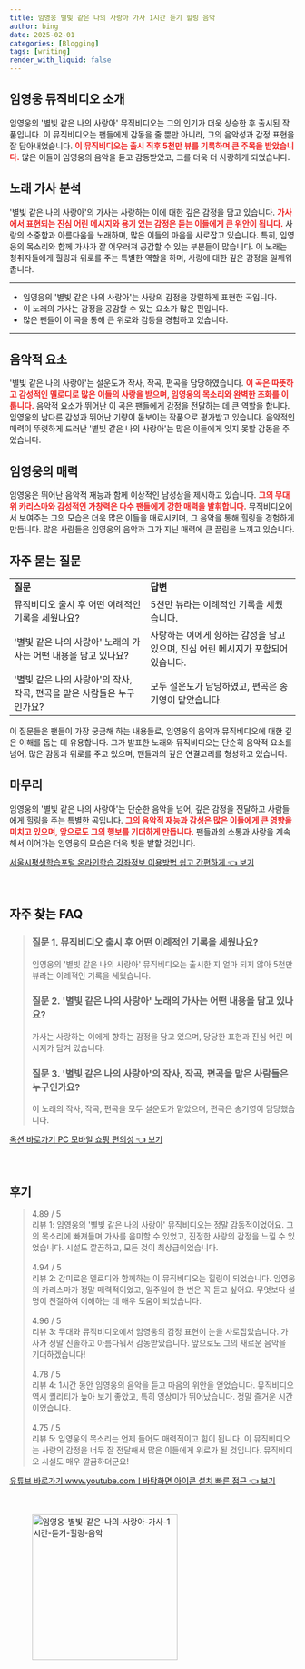 ```yaml
---
title: 임영웅 별빛 같은 나의 사랑아 가사 1시간 듣기 힐링 음악
author: bing
date: 2025-02-01
categories: [Blogging]
tags: [writing]
render_with_liquid: false
---
```



<h2 id='임영웅 뮤직비디오 소개'>임영웅 뮤직비디오 소개</h2>

<p>임영웅의 '별빛 같은 나의 사랑아' 뮤직비디오는 그의 인기가 더욱 상승한 후 출시된 작품입니다. 이 뮤직비디오는 팬들에게 감동을 줄 뿐만 아니라, 그의 음악성과 감정 표현을 잘 담아내었습니다. <b><span style="color: #ee2323;">이 뮤직비디오는 출시 직후 5천만 뷰를 기록하며 큰 주목을 받았습니다.</span></b> 많은 이들이 임영웅의 음악을 듣고 감동받았고, 그를 더욱 더 사랑하게 되었습니다. </p>

<h2 id='노래 가사 분석'>노래 가사 분석</h2>

<p>'별빛 같은 나의 사랑아'의 가사는 사랑하는 이에 대한 깊은 감정을 담고 있습니다. <b><span style="color: #ee2323;">가사에서 표현되는 진심 어린 메시지와 용기 있는 감정은 듣는 이들에게 큰 위안이 됩니다.</span></b> 사랑의 소중함과 아름다움을 노래하며, 많은 이들의 마음을 사로잡고 있습니다. 특히, 임영웅의 목소리와 함께 가사가 잘 어우러져 공감할 수 있는 부분들이 많습니다. 이 노래는 청취자들에게 힐링과 위로를 주는 특별한 역할을 하며, 사랑에 대한 깊은 감정을 일깨워줍니다.</p>

<hr />

<ul>
    <li>임영웅의 '별빛 같은 나의 사랑아'는 사랑의 감정을 강렬하게 표현한 곡입니다.</li>
    <li>이 노래의 가사는 감정을 공감할 수 있는 요소가 많은 편입니다.</li>
    <li>많은 팬들이 이 곡을 통해 큰 위로와 감동을 경험하고 있습니다.</li>
</ul>

<hr />

<h2 id='음악적 요소'>음악적 요소</h2>

<p>'별빛 같은 나의 사랑아'는 설운도가 작사, 작곡, 편곡을 담당하였습니다. <b><span style="color: #ee2323;">이 곡은 따뜻하고 감성적인 멜로디로 많은 이들의 사랑을 받으며, 임영웅의 목소리와 완벽한 조화를 이룹니다.</span></b> 음악적 요소가 뛰어난 이 곡은 팬들에게 감정을 전달하는 데 큰 역할을 합니다. 임영웅의 남다른 감성과 뛰어난 기량이 돋보이는 작품으로 평가받고 있습니다. 음악적인 매력이 뚜렷하게 드러난 '별빛 같은 나의 사랑아'는 많은 이들에게 잊지 못할 감동을 주었습니다.</p>

<h2 id='임영웅의 매력'>임영웅의 매력</h2>

<p>임영웅은 뛰어난 음악적 재능과 함께 이상적인 남성상을 제시하고 있습니다. <b><span style="color: #ee2323;">그의 무대 위 카리스마와 감성적인 가창력은 다수 팬들에게 강한 매력을 발휘합니다.</span></b> 뮤직비디오에서 보여주는 그의 모습은 더욱 많은 이들을 매료시키며, 그 음악을 통해 힐링을 경험하게 만듭니다. 많은 사람들은 임영웅의 음악과 그가 지닌 매력에 큰 끌림을 느끼고 있습니다.</p>

<h2 id='자주 묻는 질문'>자주 묻는 질문</h2>

<table>
    <tr>
        <td><b>질문</b></td>
        <td><b>답변</b></td>
    </tr>
    <tr>
        <td>뮤직비디오 출시 후 어떤 이례적인 기록을 세웠나요?</td>
        <td>5천만 뷰라는 이례적인 기록을 세웠습니다.</td>
    </tr>
    <tr>
        <td>'별빛 같은 나의 사랑아' 노래의 가사는 어떤 내용을 담고 있나요?</td>
        <td>사랑하는 이에게 향하는 감정을 담고 있으며, 진심 어린 메시지가 포함되어 있습니다.</td>
    </tr>
    <tr>
        <td>'별빛 같은 나의 사랑아'의 작사, 작곡, 편곡을 맡은 사람들은 누구인가요?</td>
        <td>모두 설운도가 담당하였고, 편곡은 송기영이 맡았습니다.</td>
    </tr>
</table>

<p>이 질문들은 팬들이 가장 궁금해 하는 내용들로, 임영웅의 음악과 뮤직비디오에 대한 깊은 이해를 돕는 데 유용합니다. 그가 발표한 노래와 뮤직비디오는 단순히 음악적 요소를 넘어, 많은 감동과 위로를 주고 있으며, 팬들과의 깊은 연결고리를 형성하고 있습니다.</p>

<h2 id='마무리'>마무리</h2>

<p>임영웅의 '별빛 같은 나의 사랑아'는 단순한 음악을 넘어, 깊은 감정을 전달하고 사람들에게 힐링을 주는 특별한 곡입니다. <b><span style="color: #ee2323;">그의 음악적 재능과 감성은 많은 이들에게 큰 영향을 미치고 있으며, 앞으로도 그의 행보를 기대하게 만듭니다.</span></b> 팬들과의 소통과 사랑을 계속해서 이어가는 임영웅의 모습은 더욱 빛을 발할 것입니다.</p>


<p><a class="click-button" title="서울시평생학습포털 온라인학습 강좌정보 이용방법 쉽고 간편하게" href="https://greenforu.github.io/posts/%EC%84%9C%EC%9A%B8%EC%8B%9C%ED%8F%89%EC%83%9D%ED%95%99%EC%8A%B5%ED%8F%AC%ED%84%B8-%EC%98%A8%EB%9D%BC%EC%9D%B8%ED%95%99%EC%8A%B5-%EA%B0%95%EC%A2%8C%EC%A0%95%EB%B3%B4-%EC%9D%B4%EC%9A%A9%EB%B0%A9%EB%B2%95-%EC%89%BD%EA%B3%A0-%EA%B0%84%ED%8E%B8%ED%95%98%EA%B2%8C/" rel="dofollow">서울시평생학습포털 온라인학습 강좌정보 이용방법 쉽고 간편하게 👈 보기</a></p><br>
<h2 id='자주_찾는_FAQ'>자주 찾는 FAQ</h2>
<div itemscope="" itemtype="https://schema.org/FAQPage"> 
<blockquote> 
<div itemscope="" itemprop="mainEntity" itemtype="https://schema.org/Question"> 
<h3 itemprop="name">질문 1. 뮤직비디오 출시 후 어떤 이례적인 기록을 세웠나요?</h3> 
<div itemscope="" itemprop="acceptedAnswer" itemtype="https://schema.org/Answer"> 
<span itemprop="text"> 
<p>임영웅의 '별빛 같은 나의 사랑아' 뮤직비디오는 출시한 지 얼마 되지 않아 5천만 뷰라는 이례적인 기록을 세웠습니다.</p> 
</span> 
</div> 
</div> 

<div itemscope="" itemprop="mainEntity" itemtype="https://schema.org/Question"> 
<h3 itemprop="name">질문 2. '별빛 같은 나의 사랑아' 노래의 가사는 어떤 내용을 담고 있나요?</h3> 
<div itemscope="" itemprop="acceptedAnswer" itemtype="https://schema.org/Answer"> 
<span itemprop="text"> 
<p>가사는 사랑하는 이에게 향하는 감정을 담고 있으며, 당당한 표현과 진심 어린 메시지가 담겨 있습니다.</p> 
</span> 
</div> 
</div> 

<div itemscope="" itemprop="mainEntity" itemtype="https://schema.org/Question"> 
<h3 itemprop="name">질문 3. '별빛 같은 나의 사랑아'의 작사, 작곡, 편곡을 맡은 사람들은 누구인가요?</h3> 
<div itemscope="" itemprop="acceptedAnswer" itemtype="https://schema.org/Answer"> 
<span itemprop="text"> 
<p>이 노래의 작사, 작곡, 편곡을 모두 설운도가 맡았으며, 편곡은 송기영이 담당했습니다.</p> 
</span> 
</div> 
</div> 
</blockquote> 
</div>
<p><a class="click-button" title="옥션 바로가기 PC 모바일 쇼핑 편의성" href="https://greenforu.github.io/posts/%EC%98%A5%EC%85%98-%EB%B0%94%EB%A1%9C%EA%B0%80%EA%B8%B0-PC-%EB%AA%A8%EB%B0%94%EC%9D%BC-%EC%87%BC%ED%95%91-%ED%8E%B8%EC%9D%98%EC%84%B1/" rel="dofollow">옥션 바로가기 PC 모바일 쇼핑 편의성 👈 보기</a></p><br>
<h2 id='후기'>후기</h2>
<div itemscope itemtype="https://schema.org/Product">
  <blockquote>
  <div itemprop="review" itemscope itemtype="https://schema.org/Review">
      <div itemprop="reviewRating" itemscope itemtype="https://schema.org/Rating"> <span itemprop="ratingValue">4.89</span> / <span itemprop="bestRating">5</span> </div>
      <span itemprop="reviewBody">리뷰 1: 임영웅의 '별빛 같은 나의 사랑아' 뮤직비디오는 정말 감동적이었어요. 그의 목소리에 빠져들며 가사를 음미할 수 있었고, 진정한 사랑의 감정을 느낄 수 있었습니다. 시설도 깔끔하고, 모든 것이 최상급이었습니다.</span>
  </div>
  <br>
  <div itemprop="review" itemscope itemtype="https://schema.org/Review">
      <div itemprop="reviewRating" itemscope itemtype="https://schema.org/Rating"> <span itemprop="ratingValue">4.94</span> / <span itemprop="bestRating">5</span> </div>
      <span itemprop="reviewBody">리뷰 2: 감미로운 멜로디와 함께하는 이 뮤직비디오는 힐링이 되었습니다. 임영웅의 카리스마가 정말 매력적이었고, 일주일에 한 번은 꼭 듣고 싶어요. 무엇보다 설명이 친절하여 이해하는 데 매우 도움이 되었습니다.</span>
  </div>
  <br>
  <div itemprop="review" itemscope itemtype="https://schema.org/Review">
      <div itemprop="reviewRating" itemscope itemtype="https://schema.org/Rating"> <span itemprop="ratingValue">4.96</span> / <span itemprop="bestRating">5</span> </div>
      <span itemprop="reviewBody">리뷰 3: 무대와 뮤직비디오에서 임영웅의 감정 표현이 눈을 사로잡았습니다. 가사가 정말 진솔하고 아름다워서 감동받았습니다. 앞으로도 그의 새로운 음악을 기대하겠습니다!</span>
  </div>
  <br>
  <div itemprop="review" itemscope itemtype="https://schema.org/Review">
      <div itemprop="reviewRating" itemscope itemtype="https://schema.org/Rating"> <span itemprop="ratingValue">4.78</span> / <span itemprop="bestRating">5</span> </div>
      <span itemprop="reviewBody">리뷰 4: 1시간 동안 임영웅의 음악을 듣고 마음의 위안을 얻었습니다. 뮤직비디오 역시 퀄리티가 높아 보기 좋았고, 특히 영상미가 뛰어났습니다. 정말 즐거운 시간이었습니다.</span>
  </div>
  <br>
  <div itemprop="review" itemscope itemtype="https://schema.org/Review">
      <div itemprop="reviewRating" itemscope itemtype="https://schema.org/Rating"> <span itemprop="ratingValue">4.75</span> / <span itemprop="bestRating">5</span> </div>
      <span itemprop="reviewBody">리뷰 5: 임영웅의 목소리는 언제 들어도 매력적이고 힘이 됩니다. 이 뮤직비디오는 사랑의 감정을 너무 잘 전달해서 많은 이들에게 위로가 될 것입니다. 뮤직비디오 시설도 매우 깔끔하더군요!</span>
  </div>
  </blockquote>
</div>
<p><a class="click-button" title="유튜브 바로가기 www.youtube.comㅣ바탕화면 아이콘 설치 빠른 접근" href="https://greenforu.github.io/posts/%EC%9C%A0%ED%8A%9C%EB%B8%8C-%EB%B0%94%EB%A1%9C%EA%B0%80%EA%B8%B0-www.youtube.com%E3%85%A3%EB%B0%94%ED%83%95%ED%99%94%EB%A9%B4-%EC%95%84%EC%9D%B4%EC%BD%98-%EC%84%A4%EC%B9%98-%EB%B9%A0%EB%A5%B8-%EC%A0%91%EA%B7%BC/" rel="dofollow">유튜브 바로가기 www.youtube.comㅣ바탕화면 아이콘 설치 빠른 접근 👈 보기</a></p><br>
<figure class="image"><img src="https://greenforu.github.io/assets/img/thumbnail/임영웅-별빛-같은-나의-사랑아-가사-1시간-듣기-힐링-음악.webp" alt="임영웅-별빛-같은-나의-사랑아-가사-1시간-듣기-힐링-음악" width="256" height="256"></figure>